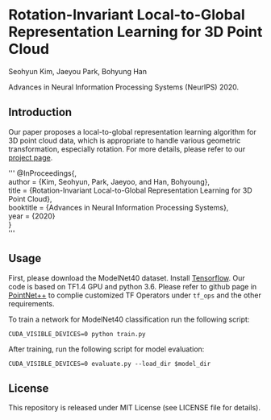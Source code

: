 # Rotation-Invariant Local-to-Global Representation Learning for 3D Point Cloud

Seohyun Kim, Jaeyou Park, Bohyung Han

Advances in Neural Information Processing Systems (NeurIPS) 2020. 


## Introduction
Our paper proposes a local-to-global representation learning algorithm for 3D point cloud data, which is appropriate to handle various geometric transformation, especially rotation. For more details, please refer to our [project page](https://cv.snu.ac.kr/research/rotation_invariant_l2g/).

'''
@InProceedings{,  
author = {Kim, Seohyun, Park, Jaeyoo, and Han, Bohyoung},  
title = {Rotation-Invariant Local-to-Global Representation Learning for 3D Point Cloud},  
booktitle = {Advances in Neural Information Processing Systems},  
year = {2020}  
}  
'''

## Usage
First, please download the ModelNet40 dataset. 
Install [Tensorflow](https://www.tensorflow.org/install/). Our code is based on TF1.4 GPU and python 3.6. Please refer to github page in [PointNet++](https://github.com/charlesq34/pointnet2) to complie customized TF Operators under `tf_ops` and the other requirements. 

To train a network for ModelNet40 classification run the following script:
```
CUDA_VISIBLE_DEVICES=0 python train.py  
```


After training, run the following script for model evaluation: 
```
CUDA_VISIBLE_DEVICES=0 evaluate.py --load_dir $model_dir
```


## License 
This repository is released under MIT License (see LICENSE file for details). 
